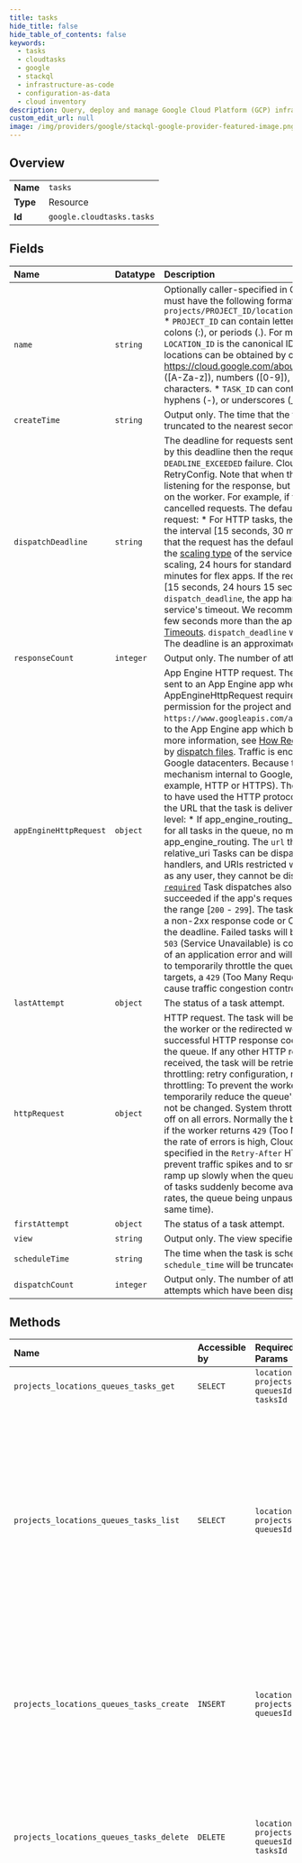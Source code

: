 ```yaml
---
title: tasks
hide_title: false
hide_table_of_contents: false
keywords:
  - tasks
  - cloudtasks
  - google    
  - stackql
  - infrastructure-as-code
  - configuration-as-data
  - cloud inventory
description: Query, deploy and manage Google Cloud Platform (GCP) infrastructure and resources using SQL
custom_edit_url: null
image: /img/providers/google/stackql-google-provider-featured-image.png
---
```

  
    

## Overview
<table><tbody>
<tr><td><b>Name</b></td><td><code>tasks</code></td></tr>
<tr><td><b>Type</b></td><td>Resource</td></tr>
<tr><td><b>Id</b></td><td><code>google.cloudtasks.tasks</code></td></tr>
</tbody></table>

## Fields
| Name | Datatype | Description |
|:-----|:---------|:------------|
| `name` | `string` | Optionally caller-specified in CreateTask. The task name. The task name must have the following format: `projects/PROJECT_ID/locations/LOCATION_ID/queues/QUEUE_ID/tasks/TASK_ID` * `PROJECT_ID` can contain letters ([A-Za-z]), numbers ([0-9]), hyphens (-), colons (:), or periods (.). For more information, see [Identifying projects](https://cloud.google.com/resource-manager/docs/creating-managing-projects#identifying_projects) * `LOCATION_ID` is the canonical ID for the task's location. The list of available locations can be obtained by calling ListLocations. For more information, see https://cloud.google.com/about/locations/. * `QUEUE_ID` can contain letters ([A-Za-z]), numbers ([0-9]), or hyphens (-). The maximum length is 100 characters. * `TASK_ID` can contain only letters ([A-Za-z]), numbers ([0-9]), hyphens (-), or underscores (_). The maximum length is 500 characters. |
| `createTime` | `string` | Output only. The time that the task was created. `create_time` will be truncated to the nearest second. |
| `dispatchDeadline` | `string` | The deadline for requests sent to the worker. If the worker does not respond by this deadline then the request is cancelled and the attempt is marked as a `DEADLINE_EXCEEDED` failure. Cloud Tasks will retry the task according to the RetryConfig. Note that when the request is cancelled, Cloud Tasks will stop listening for the response, but whether the worker stops processing depends on the worker. For example, if the worker is stuck, it may not react to cancelled requests. The default and maximum values depend on the type of request: * For HTTP tasks, the default is 10 minutes. The deadline must be in the interval [15 seconds, 30 minutes]. * For App Engine tasks, 0 indicates that the request has the default deadline. The default deadline depends on the [scaling type](https://cloud.google.com/appengine/docs/standard/go/how-instances-are-managed#instance_scaling) of the service: 10 minutes for standard apps with automatic scaling, 24 hours for standard apps with manual and basic scaling, and 60 minutes for flex apps. If the request deadline is set, it must be in the interval [15 seconds, 24 hours 15 seconds]. Regardless of the task's `dispatch_deadline`, the app handler will not run for longer than than the service's timeout. We recommend setting the `dispatch_deadline` to at most a few seconds more than the app handler's timeout. For more information see [Timeouts](https://cloud.google.com/tasks/docs/creating-appengine-handlers#timeouts). `dispatch_deadline` will be truncated to the nearest millisecond. The deadline is an approximate deadline. |
| `responseCount` | `integer` | Output only. The number of attempts which have received a response. |
| `appEngineHttpRequest` | `object` | App Engine HTTP request. The message defines the HTTP request that is sent to an App Engine app when the task is dispatched. Using AppEngineHttpRequest requires [`appengine.applications.get`](https://cloud.google.com/appengine/docs/admin-api/access-control) Google IAM permission for the project and the following scope: `https://www.googleapis.com/auth/cloud-platform` The task will be delivered to the App Engine app which belongs to the same project as the queue. For more information, see [How Requests are Routed](https://cloud.google.com/appengine/docs/standard/python/how-requests-are-routed) and how routing is affected by [dispatch files](https://cloud.google.com/appengine/docs/python/config/dispatchref). Traffic is encrypted during transport and never leaves Google datacenters. Because this traffic is carried over a communication mechanism internal to Google, you cannot explicitly set the protocol (for example, HTTP or HTTPS). The request to the handler, however, will appear to have used the HTTP protocol. The AppEngineRouting used to construct the URL that the task is delivered to can be set at the queue-level or task-level: * If app_engine_routing_override is set on the queue, this value is used for all tasks in the queue, no matter what the setting is for the task-level app_engine_routing. The `url` that the task will be sent to is: * `url =` host `+` relative_uri Tasks can be dispatched to secure app handlers, unsecure app handlers, and URIs restricted with [`login: admin`](https://cloud.google.com/appengine/docs/standard/python/config/appref). Because tasks are not run as any user, they cannot be dispatched to URIs restricted with [`login: required`](https://cloud.google.com/appengine/docs/standard/python/config/appref) Task dispatches also do not follow redirects. The task attempt has succeeded if the app's request handler returns an HTTP response code in the range [`200` - `299`]. The task attempt has failed if the app's handler returns a non-2xx response code or Cloud Tasks does not receive response before the deadline. Failed tasks will be retried according to the retry configuration. `503` (Service Unavailable) is considered an App Engine system error instead of an application error and will cause Cloud Tasks' traffic congestion control to temporarily throttle the queue's dispatches. Unlike other types of task targets, a `429` (Too Many Requests) response from an app handler does not cause traffic congestion control to throttle the queue. |
| `lastAttempt` | `object` | The status of a task attempt. |
| `httpRequest` | `object` | HTTP request. The task will be pushed to the worker as an HTTP request. If the worker or the redirected worker acknowledges the task by returning a successful HTTP response code ([`200` - `299`]), the task will be removed from the queue. If any other HTTP response code is returned or no response is received, the task will be retried according to the following: * User-specified throttling: retry configuration, rate limits, and the queue's state. * System throttling: To prevent the worker from overloading, Cloud Tasks may temporarily reduce the queue's effective rate. User-specified settings will not be changed. System throttling happens because: * Cloud Tasks backs off on all errors. Normally the backoff specified in rate limits will be used. But if the worker returns `429` (Too Many Requests), `503` (Service Unavailable), or the rate of errors is high, Cloud Tasks will use a higher backoff rate. The retry specified in the `Retry-After` HTTP response header is considered. * To prevent traffic spikes and to smooth sudden increases in traffic, dispatches ramp up slowly when the queue is newly created or idle and if large numbers of tasks suddenly become available to dispatch (due to spikes in create task rates, the queue being unpaused, or many tasks that are scheduled at the same time). |
| `firstAttempt` | `object` | The status of a task attempt. |
| `view` | `string` | Output only. The view specifies which subset of the Task has been returned. |
| `scheduleTime` | `string` | The time when the task is scheduled to be attempted or retried. `schedule_time` will be truncated to the nearest microsecond. |
| `dispatchCount` | `integer` | Output only. The number of attempts dispatched. This count includes attempts which have been dispatched but haven't received a response. |
## Methods
| Name | Accessible by | Required Params | Description |
|:-----|:--------------|:----------------|:------------|
| `projects_locations_queues_tasks_get` | `SELECT` | `locationsId, projectsId, queuesId, tasksId` | Gets a task. |
| `projects_locations_queues_tasks_list` | `SELECT` | `locationsId, projectsId, queuesId` | Lists the tasks in a queue. By default, only the BASIC view is retrieved due to performance considerations; response_view controls the subset of information which is returned. The tasks may be returned in any order. The ordering may change at any time. |
| `projects_locations_queues_tasks_create` | `INSERT` | `locationsId, projectsId, queuesId` | Creates a task and adds it to a queue. Tasks cannot be updated after creation; there is no UpdateTask command. * The maximum task size is 100KB. |
| `projects_locations_queues_tasks_delete` | `DELETE` | `locationsId, projectsId, queuesId, tasksId` | Deletes a task. A task can be deleted if it is scheduled or dispatched. A task cannot be deleted if it has executed successfully or permanently failed. |
| `projects_locations_queues_tasks_run` | `EXEC` | `locationsId, projectsId, queuesId, tasksId` | Forces a task to run now. When this method is called, Cloud Tasks will dispatch the task, even if the task is already running, the queue has reached its RateLimits or is PAUSED. This command is meant to be used for manual debugging. For example, RunTask can be used to retry a failed task after a fix has been made or to manually force a task to be dispatched now. The dispatched task is returned. That is, the task that is returned contains the status after the task is dispatched but before the task is received by its target. If Cloud Tasks receives a successful response from the task's target, then the task will be deleted; otherwise the task's schedule_time will be reset to the time that RunTask was called plus the retry delay specified in the queue's RetryConfig. RunTask returns NOT_FOUND when it is called on a task that has already succeeded or permanently failed. |
